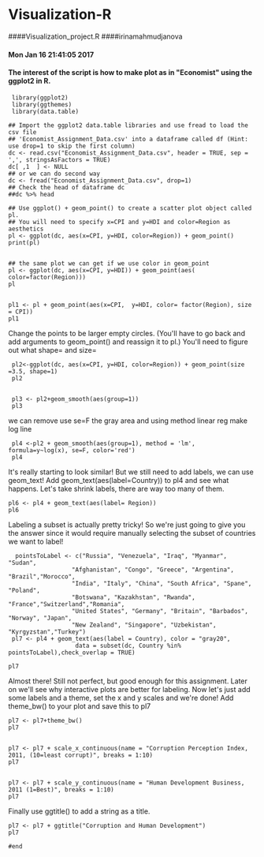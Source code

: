 # Visualization-R
####Visualization_project.R
####irinamahmudjanova
#### Mon Jan 16 21:41:05 2017
#### The interest of the script is how to make plot as in "Economist" using the ggplot2 in R.
 
     library(ggplot2)
     library(ggthemes)
     library(data.table)

    ## Import the ggplot2 data.table libraries and use fread to load the csv file 
    ## 'Economist_Assignment_Data.csv' into a dataframe called df (Hint: use drop=1 to skip the first column)
    dc <- read.csv("Economist_Assignment_Data.csv", header = TRUE, sep = ',', stringsAsFactors = TRUE)  
    dc[ ,1  ] <- NULL
    ## or we can do second way
    dc <- fread("Economist_Assignment_Data.csv", drop=1)
    ## Check the head of dataframe dc
    ##dc %>% head

    ## Use ggplot() + geom_point() to create a scatter plot object called pl. 
    ## You will need to specify x=CPI and y=HDI and color=Region as aesthetics
    pl <- ggplot(dc, aes(x=CPI, y=HDI, color=Region)) + geom_point()
    print(pl)


    ## the same plot we can get if we use color in geom_point
    pl <- ggplot(dc, aes(x=CPI, y=HDI)) + geom_point(aes( color=factor(Region)))
    pl


    pl1 <- pl + geom_point(aes(x=CPI,  y=HDI, color= factor(Region), size = CPI))
    pl1

 Change the points to be larger empty circles. (You'll have to go back and add arguments to geom_point() and reassign it to pl.) You'll need to figure out what shape= and size=

     pl2<-ggplot(dc, aes(x=CPI, y=HDI, color=Region)) + geom_point(size =3.5, shape=1)
     pl2


     pl3 <- pl2+geom_smooth(aes(group=1))
     pl3

we can remove use se=F the gray area and using method linear reg make log line
     
     pl4 <-pl2 + geom_smooth(aes(group=1), method = 'lm', formula=y~log(x), se=F, color='red')
     pl4


It's really starting to look similar! But we still need to add labels, we can 
use geom_text! Add geom_text(aes(label=Country)) to pl4 and see what happens. 
Let's take shrink labels, there are way too many of them.

    pl6 <- pl4 + geom_text(aes(label= Region))
    pl6


Labeling a subset is actually pretty tricky! So we're just going to give you the
answer since it would require manually selecting the subset of countries we 
want to label!

      pointsToLabel <- c("Russia", "Venezuela", "Iraq", "Myanmar", "Sudan",
                      "Afghanistan", "Congo", "Greece", "Argentina", "Brazil","Morocco",
                      "India", "Italy", "China", "South Africa", "Spane", "Poland",
                      "Botswana", "Kazakhstan", "Rwanda", "France","Switzerland","Romania",
                      "United States", "Germany", "Britain", "Barbados", "Norway", "Japan",
                      "New Zealand", "Singapore", "Uzbekistan", "Kyrgyzstan","Turkey")
     pl7 <- pl4 + geom_text(aes(label = Country), color = "gray20", 
                       data = subset(dc, Country %in% pointsToLabel),check_overlap = TRUE)

    pl7

Almost there! Still not perfect, but good enough for this assignment.
Later on we'll see why interactive plots are better for labeling. Now let's 
just add some labels and a theme, set the x and y scales and we're done!
Add theme_bw() to your plot and save this to pl7
    
    pl7 <- pl7+theme_bw()
    pl7


    pl7 <- pl7 + scale_x_continuous(name = "Corruption Perception Index, 2011, (10=least corrupt)", breaks = 1:10)
    pl7


    pl7 <- pl7 + scale_y_continuous(name = "Human Development Business, 2011 (1=Best)", breaks = 1:10)
    pl7

Finally use ggtitle() to add a string as a title.
 
    pl7 <- pl7 + ggtitle("Corruption and Human Development")
    pl7
    
    #end
